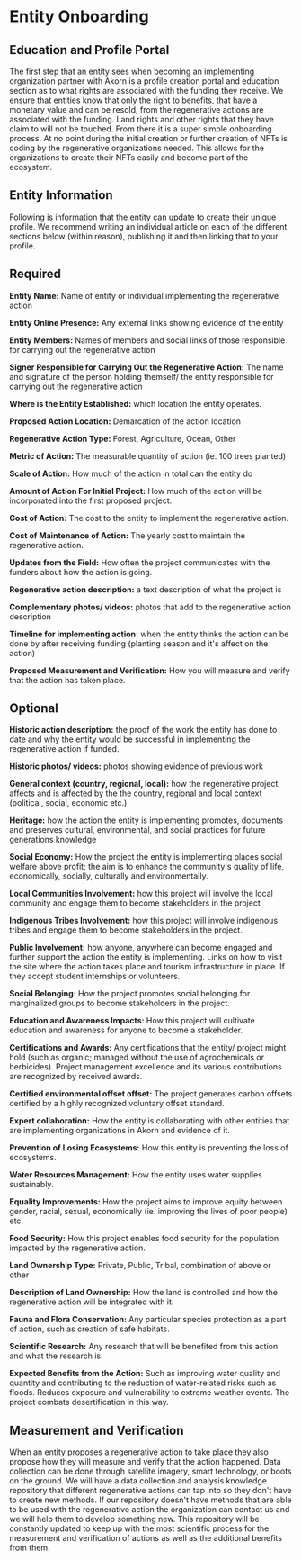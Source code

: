 # Entity Onboarding

## Education and Profile Portal

The first step that an entity sees when becoming an implementing organization partner with Akorn is a profile creation portal and education section as to what rights are associated with the funding they receive. We ensure that entities know that only the right to benefits, that have a monetary value and can be resold, from the regenerative actions are associated with the funding. Land rights and other rights that they have claim to will not be touched. From there it is a super simple onboarding process. At no point during the initial creation or further creation of NFTs is coding by the regenerative organizations needed. This allows for the organizations to create their NFTs easily and become part of the ecosystem.

## Entity Information&#x20;

Following is information that the entity can update to create their unique profile. We recommend writing an individual article on each of the different sections below (within reason), publishing it and then linking that to your profile.&#x20;

## Required

**Entity Name:** Name of entity or individual implementing the regenerative action

**Entity Online Presence:** Any external links showing evidence of the entity

**Entity Members:** Names of members and social links of those responsible for carrying out the regenerative action&#x20;

**Signer Responsible for Carrying Out the Regenerative Action:** The name and signature of the person holding themself/ the entity responsible for carrying out the regenerative action

**Where is the Entity Established:** which location the entity operates.&#x20;

**Proposed Action Location:** Demarcation of the action location &#x20;

**Regenerative Action Type:** Forest, Agriculture, Ocean, Other

**Metric of Action:** The measurable quantity of action (ie. 100 trees planted)

**Scale of Action:** How much of the action in total can the entity do

**Amount of Action For Initial Project:** How much of the action will be incorporated into the first proposed project.&#x20;

**Cost of Action:** The cost to the entity to implement the regenerative action.&#x20;

**Cost of Maintenance of Action:** The yearly cost to maintain the regenerative action.&#x20;

**Updates from the Field:** How often the project communicates with the funders about how the action is going.

**Regenerative action description:** a text description of what the project is&#x20;

**Complementary photos/ videos:** photos that add to the regenerative action description

**Timeline for implementing action:** when the entity thinks the action can be done by after receiving funding (planting season and it's affect on the action)

**Proposed Measurement and Verification:** How you will measure and verify that the action has taken place.&#x20;

## Optional&#x20;

**Historic action description:** the proof of the work the entity has done to date and why the entity would be successful in implementing the regenerative action if funded.&#x20;

**Historic photos/ videos:** photos showing evidence of previous work

**General context (country, regional, local):** how the regenerative project affects and is affected by the the country, regional and local context (political, social, economic etc.)

**Heritage:** how the action the entity is implementing promotes, documents and preserves cultural, environmental, and social practices for future generations knowledge

**Social Economy:** How the project the entity is implementing places social welfare above profit; the aim is to enhance the community's quality of life, economically, socially, culturally and environmentally.

**Local Communities Involvement:** how this project will involve the local community and engage them to become stakeholders in the project&#x20;

**Indigenous Tribes Involvement:** how this project will involve indigenous tribes and engage them to become stakeholders in the project.

**Public Involvement:** how anyone, anywhere can become engaged and further support the action the entity is implementing. Links on how to visit the site where the action takes place and tourism infrastructure in place. If they accept student internships or volunteers.&#x20;

**Social Belonging:** How the project promotes social belonging for marginalized groups to become stakeholders in the project.

**Education and Awareness Impacts:** How this project will cultivate education and awareness for anyone to become a stakeholder.

**Certifications and Awards:** Any certifications that the entity/ project might hold (such as organic; managed without the use of agrochemicals or herbicides). Project management excellence and its various contributions are recognized by received awards.&#x20;

**Certified environmental offset offset:** The project generates carbon offsets certified by a highly recognized voluntary offset standard.&#x20;

**Expert collaboration:** How the entity is collaborating with other entities that are implementing organizations in Akorn and evidence of it.&#x20;

**Prevention of Losing Ecosystems:** How this entity is preventing the loss of ecosystems.&#x20;

**Water Resources Management:** How the entity uses water supplies sustainably.

**Equality Improvements:** How the project aims to improve equity between gender, racial, sexual, economically (ie. improving the lives of poor people) etc.&#x20;

**Food Security:** How this project enables food security for the population impacted by the regenerative action.

**Land Ownership Type:** Private, Public, Tribal, combination of above or other&#x20;

**Description of Land Ownership:** How the land is controlled and how the regenerative action will be integrated with it.&#x20;

**Fauna and Flora Conservation:** Any particular species protection as a part of action, such as creation of safe habitats.&#x20;

**Scientific Research:** Any research that will be benefited from this action and what the research is. &#x20;

**Expected Benefits from the Action:** Such as improving water quality and quantity and contributing to the reduction of water-related risks such as floods. Reduces exposure and vulnerability to extreme weather events. The project combats desertification in this way.&#x20;

## Measurement and Verification

When an entity proposes a regenerative action to take place they also propose how they will measure and verify that the action happened. Data collection can be done through satellite imagery, smart technology, or boots on the ground. We will have a data collection and analysis knowledge repository that different regenerative actions can tap into so they don't have to create new methods. If our repository doesn't have methods that are able to be used with the regenerative action the organization can contact us and we will help them to develop something new. This repository will be constantly updated to keep up with the most scientific process for the measurement and verification of actions as well as the additional benefits from them.&#x20;
